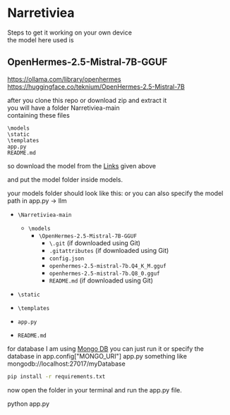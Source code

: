 # Narretiviea  

Steps to get it working on your own device  
the model here used is  
## OpenHermes-2.5-Mistral-7B-GGUF 
https://ollama.com/library/openhermes  
https://huggingface.co/teknium/OpenHermes-2.5-Mistral-7B  

after you clone this repo or download zip and extract it  
you will have a folder Narretiviea-main  
containing these files  

`\models`  
`\static`    
`\templates`  
`app.py`  
`README.md`  

so download the model from the [Links](#openhermes-25-mistral-7b-gguf) given above

and put the model folder inside models.

your models folder should look like this:
or you can also specify the model path in app.py -> llm

- `\Narretiviea-main`
  - `\models`
    - `\OpenHermes-2.5-Mistral-7B-GGUF`
      - `\.git` (if downloaded using Git)
      - `.gitattributes` (if downloaded using Git)
      - `config.json`  
      - `openhermes-2.5-mistral-7b.Q4_K_M.gguf`
      - `openhermes-2.5-mistral-7b.Q8_0.gguf`
      - `README.md` (if downloaded using Git)

- `\static`
- `\templates`
- `app.py`
- `README.md`

for database I am using [Mongo DB](https://www.mongodb.com/)
you can just run it or specify the database in app.config["MONGO_URI"]
app.py something like mongodb://localhost:27017/myDatabase

```bash
pip install -r requirements.txt
```

now open the folder in your terminal and run the app.py file.

python app.py

